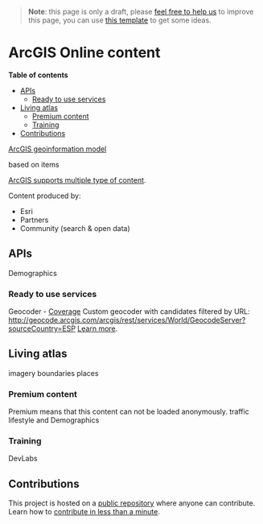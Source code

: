 > **Note**: this page is only a draft, please [feel free to help us](#contributions) to improve this page, you can use [this template](https://github.com/esri-es/awesome-arcgis/blob/master/RESOURCE_PAGE_TEMPLATE.md) to get some ideas.

# ArcGIS Online content
<!-- START doctoc generated TOC please keep comment here to allow auto update -->
<!-- DON'T EDIT THIS SECTION, INSTEAD RE-RUN doctoc TO UPDATE -->
**Table of contents**

- [APIs](#apis)
  - [Ready to use services](#ready-to-use-services)
- [Living atlas](#living-atlas)
  - [Premium content](#premium-content)
  - [Training](#training)
- [Contributions](#contributions)

<!-- END doctoc generated TOC please keep comment here to allow auto update -->

[ArcGIS geoinformation model](https://doc.arcgis.com/en/arcgis-online/reference/geo-info.htm)

based on items

[ArcGIS supports multiple type of content](../,,/../content/README.md).

Content produced by:
* Esri
* Partners
* Community (search & open data)

## APIs
Demographics

### Ready to use services
Geocoder - [Coverage](https://doc.arcgis.com/en/arcgis-online/reference/geocode-coverage.htm)
Custom geocoder with candidates filtered by URL:
http://geocode.arcgis.com/arcgis/rest/services/World/GeocodeServer?sourceCountry=ESP
[Learn more](../rest-apis/ready-to-use-services/README.md).

## Living atlas
imagery
boundaries
places

### Premium content
Premium means that this content can not be loaded anonymously.
traffic
lifestyle and Demographics

### Training

DevLabs

## Contributions

This project is hosted on a [public repository](https://github.com/hhkaos/awesome-arcgis) where anyone can contribute. Learn how to [contribute in less than a minute](https://github.com/hhkaos/awesome-arcgis/blob/master/CONTRIBUTING.md#contributions).